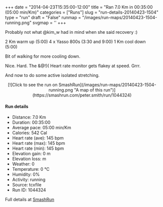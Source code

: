 +++
date = "2014-04-23T15:35:00-12:00"
title = "Ran 7.0 Km in 00:35:00 (05:00 min/Km)"
categories = ["Runs"]
slug = "run-details-20140423-1504"
type = "run"
draft = "False"
runmap = "/images/run-maps/20140423-1504-running.png"
svgmap = '<polyline points="">'
+++

Probably not what @kim_w had in mind when she said recovery :)

2 Km warm up (5:00)
4 x Yasso 800s (3:30 and 9:00)
1 Km cool down (5:00)

 Bit of walking for more cooling down. 

Nice. Hard. The &@!)( Heart rate monitor gets flakey at speed. Grrr. 

And now to do some active isolated stretching. 



<!--more-->

<center>
[![Click to see the run on SmashRun](/images/run-maps/20140423-1504-running.png "A map of this run")](https://smashrun.com/peter.smith/run/1044324)
</center>

#### Run details

* Distance: 7.0 Km
* Duration: 00:35:00
* Average pace: 05:00 min/Km
* Calories: 542 Cal
* Heart rate (ave): 145 bpm
* Heart rate (max): 145 bpm
* Heart rate (min): 145 bpm
* Elevation gain: 0 m
* Elevation loss:  m
* Weather: 0
* Temperature: 0 &deg;C
* Humidity: 0%
* Activity: running
* Source: tcxfile
* Run ID: 1044324

Full details at [SmashRun](https://smashrun.com/peter.smith/run/1044324)